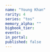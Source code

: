 ```yaml
---
name: "Young Khan"
rarity: 4
series: "tos"
memory_alpha: ""
bigbook_tier:
events:
in_portal:
published: false
---
```

